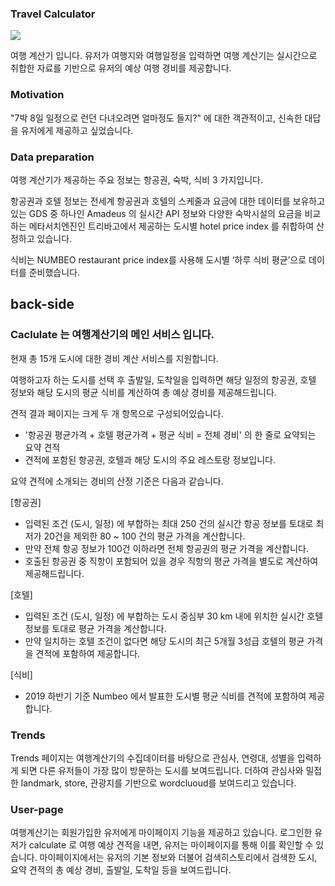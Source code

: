 ### **Travel Calculator**

![](https://a.slack-edge.com/production-standard-emoji-assets/10.2/apple-medium/2708-fe0f@2x.png)

여행 계산기 입니다.
유저가 여행지와 여행일정을 입력하면 여행 계산기는 실시간으로 취합한 자료를 기반으로 유저의 예상 여행 경비를 제공합니다.

### **Motivation**

"7박 8일 일정으로 런던 다녀오려면 얼마정도 들지?" 에 대한 객관적이고, 신속한 대답을 유저에게 제공하고 싶었습니다.

### **Data preparation**

여행 계산기가 제공하는 주요 정보는 항공권, 숙박, 식비 3 가지입니다.

항공권과 호텔 정보는 전세계 항공권과 호텔의 스케줄과 요금에 대한 데이터를 보유하고 있는 GDS 중 하나인 Amadeus 의 실시간 API 정보와 다양한 숙박시설의 요금을 비교하는 메타서치엔진인 트리바고에서 제공하는 도시별 hotel price index 를 취합하여 산정하고 있습니다.

식비는 NUMBEO restaurant price index를 사용해 도시별 ‘하루 식비 평균’으로 데이터를 준비했습니다.

## **back-side**

### **Caclulate 는 여행계산기의 메인 서비스 입니다.**

현재 총 15개 도시에 대한 경비 계산 서비스를 지원합니다.

여행하고자 하는 도시를 선택 후 출발일, 도착일을 입력하면 해당 일정의 항공권, 호텔 정보와 해당 도시의 평균 식비를 계산하여 총 예상 경비를 제공해드립니다.

견적 결과 페이지는 크게 두 개 항목으로 구성되어있습니다.

- '항공권 평균가격 + 호텔 평균가격 + 평균 식비 = 전체 경비' 의 한 줄로 요약되는 요약 견적
- 견적에 포함된 항공권, 호텔과 해당 도시의 주요 레스토랑 정보입니다.

요약 견적에 소개되는 경비의 산정 기준은 다음과 같습니다.

[항공권]

- 입력된 조건 (도시, 일정) 에 부합하는 최대 250 건의 실시간 항공 정보를 토대로 최저가 20건을 제외한 80 ~ 100 건의 평균 가격을 계산합니다.
- 만약 전체 항공 정보가 100건 이하라면 전체 항공권의 평균 가격을 계산합니다.
- 호출된 항공권 중 직항이 포함되어 있을 경우 직항의 평균 가격을 별도로 계산하여 제공해드립니다.

[호텔]

- 입력된 조건 (도시, 일정) 에 부합하는 도시 중심부 30 km 내에 위치한 실시간 호텔 정보를 토대로 평균 가격을 계산합니다.
- 만약 일치하는 호텔 조건이 없다면 해당 도시의 최근 5개월 3성급 호텔의 평균 가격을 견적에 포함하여 제공합니다.

[식비]

- 2019 하반기 기준 Numbeo 에서 발표한 도시별 평균 식비를 견적에 포함하여 제공합니다.

### **Trends**

Trends 페이지는 여행계산기의 수집데이터를 바탕으로 관심사, 연령대, 성별을 입력하게 되면 다른 유저들이 가장 많이 방문하는 도시를 보여드립니다. 더하여 관심사와 밀접한 landmark, store, 관광지를 기반으로 wordcluoud를 보여드리고 있습니다.

### **User-page**

여행계산기는 회원가입한 유저에게 마이페이지 기능을 제공하고 있습니다. 로그인한 유저가 calculate 로 여행 예상 견적을 내면, 유저는 마이페이지를 통해 이를 확인할 수 있습니다. 마이페이지에서는 유저의 기본 정보와 더불어 검색히스토리에서 검색한 도시, 요약 견적의 총 예상 경비, 출발일, 도착일 등을 보여드립니다.
